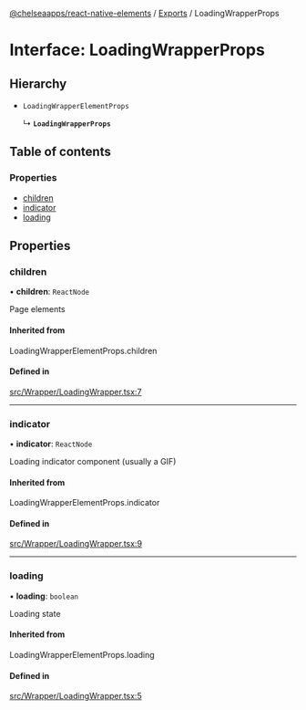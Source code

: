 [@chelseaapps/react-native-elements](../README.md) / [Exports](../modules.md) / LoadingWrapperProps

# Interface: LoadingWrapperProps

## Hierarchy

- `LoadingWrapperElementProps`

  ↳ **`LoadingWrapperProps`**

## Table of contents

### Properties

- [children](LoadingWrapperProps.md#children)
- [indicator](LoadingWrapperProps.md#indicator)
- [loading](LoadingWrapperProps.md#loading)

## Properties

### children

• **children**: `ReactNode`

Page elements

#### Inherited from

LoadingWrapperElementProps.children

#### Defined in

[src/Wrapper/LoadingWrapper.tsx:7](https://github.com/chelsea-apps/react-native-elements/blob/9555864/src/Wrapper/LoadingWrapper.tsx#L7)

___

### indicator

• **indicator**: `ReactNode`

Loading indicator component (usually a GIF)

#### Inherited from

LoadingWrapperElementProps.indicator

#### Defined in

[src/Wrapper/LoadingWrapper.tsx:9](https://github.com/chelsea-apps/react-native-elements/blob/9555864/src/Wrapper/LoadingWrapper.tsx#L9)

___

### loading

• **loading**: `boolean`

Loading state

#### Inherited from

LoadingWrapperElementProps.loading

#### Defined in

[src/Wrapper/LoadingWrapper.tsx:5](https://github.com/chelsea-apps/react-native-elements/blob/9555864/src/Wrapper/LoadingWrapper.tsx#L5)
